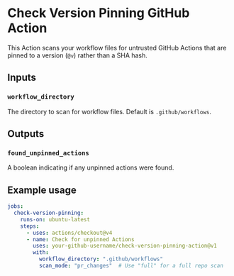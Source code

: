 # Check Version Pinning GitHub Action

This Action scans your workflow files for untrusted GitHub Actions that are pinned to a version (`@v`) rather than a SHA hash.

## Inputs

### `workflow_directory`
The directory to scan for workflow files. Default is `.github/workflows`.

## Outputs

### `found_unpinned_actions`
A boolean indicating if any unpinned actions were found.

## Example usage
```yaml
jobs:
  check-version-pinning:
    runs-on: ubuntu-latest
    steps:
      - uses: actions/checkout@v4
      - name: Check for unpinned Actions
        uses: your-github-username/check-version-pinning-action@v1
        with:
          workflow_directory: ".github/workflows"
          scan_mode: "pr_changes"  # Use "full" for a full repo scan
```
```

